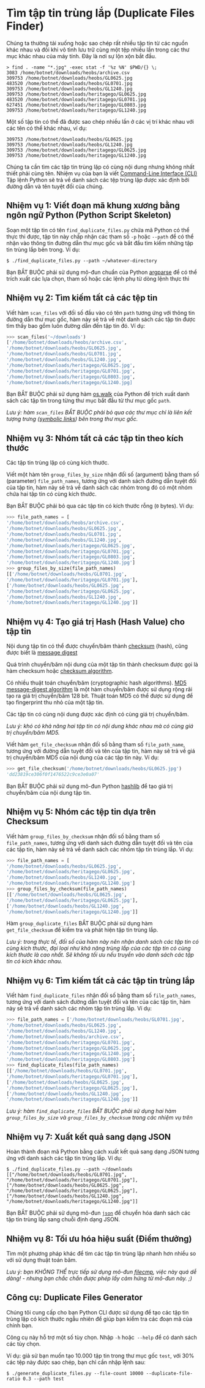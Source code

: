 # Tìm tập tin trùng lắp (Duplicate Files Finder)

Chúng ta thường tải xuống hoặc sao chép rất nhiều tập tin từ các nguồn khác nhau và đôi khi vô tình lưu trữ cùng một tệp nhiều lần trong các thư mục khác nhau của máy tính. Đây là nơi sự lộn xộn bắt đầu.

```text
> find . -name "*.jpg" -exec stat -f '%z %N' $PWD/{} \;
3083 /home/botnet/downloads/heobs/archive.csv
309753 /home/botnet/downloads/heobs/GL0625.jpg
483520 /home/botnet/downloads/heobs/GL0701.jpg
309753 /home/botnet/downloads/heobs/GL1240.jpg
309753 /home/botnet/downloads/heritagego/GL0625.jpg
483520 /home/botnet/downloads/heritagego/GL0701.jpg
627451 /home/botnet/downloads/heritagego/GL0803.jpg
309753 /home/botnet/downloads/heritagego/GL1240.jpg
```

Một số tập tin có thể đã được sao chép nhiều lần ở các vị trí khác nhau với các tên có thể khác nhau, ví dụ:

```text
309753 /home/botnet/downloads/heobs/GL0625.jpg
309753 /home/botnet/downloads/heobs/GL1240.jpg
309753 /home/botnet/downloads/heritagego/GL0625.jpg
309753 /home/botnet/downloads/heritagego/GL1240.jpg
```

Chúng ta cần tìm các tập tin trùng lặp có cùng nội dung nhưng không nhất thiết phải cùng tên. Nhiệm vụ của bạn là viết [Command-Line Interface (CLI)](https://en.wikipedia.org/wiki/Command-line_interface) Tập lệnh Python sẽ trả về danh sách các tệp trùng lặp được xác định bởi đường dẫn và tên tuyệt đối của chúng.

## Nhiệm vụ 1: Viết đoạn mã khung xương bằng ngôn ngữ Python (Python Script Skeleton)

Soạn một tập tin có tên `find_duplicate_files.py` chứa mã Python có thể thực thi được, tập tin này chấp nhận các tham số `-p` hoặc `--path` để có thể nhận vào thông tin đường dẫn thư mục gốc và bắt đầu tìm kiếm những tập tin trùng lắp bên trong. Ví dụ:

```shell
$ ./find_duplicate_files.py --path ~/whatever-directory
```

Bạn BẮT BUỘC phải sử dụng mô-đun chuẩn của Python [argparse](https://docs.python.org/3/library/argparse.html) để có thể trích xuất các lựa chọn, tham số hoặc các lệnh phụ từ dòng lệnh thực thi

## Nhiệm vụ 2: Tìm kiếm tất cả các tệp tin

Viết hàm `scan_files` với đối số đầu vào có tên `path` tương ứng với thông tin đường dẫn thư mục gốc, hàm này sẽ trả về một danh sách các tập tin được tìm thấy bao gồm luôn đường dẫn đến tập tin đó. Ví dụ:

```python
>>> scan_files('~/downloads')
['/home/botnet/downloads/heobs/archive.csv',
'/home/botnet/downloads/heobs/GL0625.jpg',
'/home/botnet/downloads/heobs/GL0701.jpg',
'/home/botnet/downloads/heobs/GL1240.jpg',
'/home/botnet/downloads/heritagego/GL0625.jpg',
'/home/botnet/downloads/heritagego/GL0701.jpg',
'/home/botnet/downloads/heritagego/GL0803.jpg',
'/home/botnet/downloads/heritagego/GL1240.jpg]
```

Bạn BẮT BUỘC phải sử dụng hàm [os.walk](https://docs.python.org/3/library/os.html#os.walk) của Python để trích xuất danh sách các tập tin trong từng thư mục bắt đầu từ thư mục gốc `path`.

_Lưu ý: hàm `scan_files` BẮT BUỘC phải bỏ qua các thư mục chỉ là liên kết tượng trưng ([symbolic links](https://en.wikipedia.org/wiki/Symbolic_link)) bên trong thư mục gốc._

## Nhiệm vụ 3: Nhóm tất cả các tập tin theo kích thước

Các tập tin trùng lặp có cùng kích thước.

Viết một hàm tên `group_files_by_size` nhận đối số (argument) bằng tham số (parameter) `file_path_names`, tương ứng với danh sách đường dẫn tuyệt đối của tập tin, hàm này sẽ trả về danh sách các nhóm trong đó có một nhóm chứa hai tập tin có cùng kích thước.

Bạn BẮT BUỘC phải bỏ qua các tập tin có kích thước rỗng (`0` bytes). Ví dụ:

```python
>>> file_path_names = [
'/home/botnet/downloads/heobs/archive.csv',
'/home/botnet/downloads/heobs/GL0625.jpg',
'/home/botnet/downloads/heobs/GL0701.jpg',
'/home/botnet/downloads/heobs/GL1240.jpg',
'/home/botnet/downloads/heritagego/GL0625.jpg',
'/home/botnet/downloads/heritagego/GL0701.jpg',
'/home/botnet/downloads/heritagego/GL0803.jpg',
'/home/botnet/downloads/heritagego/GL1240.jpg']
>>> group_files_by_size(file_path_names)
[['/home/botnet/downloads/heobs/GL0701.jpg',
'/home/botnet/downloads/heritagego/GL0701.jpg'],
['/home/botnet/downloads/heobs/GL0625.jpg',
'/home/botnet/downloads/heritagego/GL0625.jpg',
'/home/botnet/downloads/heobs/GL1240.jpg',
'/home/botnet/downloads/heritagego/GL1240.jpg']]
```

## Nhiệm vụ 4: Tạo giá trị Hash (Hash Value) cho tập tin

Nội dung tập tin có thể được chuyển/băm thành [checksum](https://en.wikipedia.org/wiki/Checksum) (hash), cũng được biết là [message digest](https://www.techopedia.com/definition/4024/message-digest)

Quá trình chuyển/băm nội dung của một tập tin thành checksum được gọi là hàm checksum hoặc [checksum algorithm](https://en.wikipedia.org/wiki/Cryptographic_hash_function).

Có nhiều thuật toán chuyển/băm (cryptographic hash algorithms). [MD5 message-digest algorithm](https://en.wikipedia.org/wiki/MD5) là một hàm chuyển/băm được sử dụng rộng rãi tạo ra giá trị chuyển/băm 128 bit. Thuật toán MD5 có thể được sử dụng để tạo fingerprint thu nhỏ của một tập tin.

Các tập tin có cùng nội dung được xác định có cùng giá trị chuyển/băm.

_Lưu ý: khó có khả năng hai tập tin có nội dung khác nhau mà có cùng giá trị chuyển/băm MD5._

Viết hàm `get_file_checksum` nhận đối số bằng tham số `file_path_name`, tương ứng với đường dẫn tuyệt đối và tên của tập tin, hàm này sẽ trả về giá trị chuyển/băm MD5 của nội dung của các tập tin này. Ví dụ:

```python
>>> get_file_checksum('/home/botnet/downloads/heobs/GL0625.jpg')
'dd23819ce306f0f1476522c9ce3e0a07'
```
Bạn BẮT BUỘC phải sử dụng mô-đun Python [hashlib](https://docs.python.org/3/library/hashlib.html) để tạo giá trị chuyển/băm của nội dung tập tin.

## Nhiệm vụ 5: Nhóm các tệp tin dựa trên Checksum 

Viết hàm `group_files_by_checksum` nhận đối số bằng tham số `file_path_names`, tương ứng với danh sách đường dẫn tuyệt đối và tên của các tập tin, hàm này sẽ trả về danh sách các nhóm tập tin trùng lắp. Ví dụ:

```python
>>> file_path_names = [
'/home/botnet/downloads/heobs/GL0625.jpg',
'/home/botnet/downloads/heritagego/GL0625.jpg',
'/home/botnet/downloads/heobs/GL1240.jpg',
'/home/botnet/downloads/heritagego/GL1240.jpg']
>>> group_files_by_checksum(file_path_names)
[['/home/botnet/downloads/heobs/GL0625.jpg',
'/home/botnet/downloads/heritagego/GL0625.jpg'],
['/home/botnet/downloads/heobs/GL1240.jpg',
'/home/botnet/downloads/heritagego/GL1240.jpg']]
```

Hàm `group_duplicate_files` BẮT BUỘC phải sử dụng hàm `get_file_checksum` để kiểm tra và phát hiện tập tin trùng lắp.

_Lưu ý: trong thực tế, đối số của hàm này nên nhận danh sách các tập tin có cùng kích thước, đại loại như khả năng trùng lắp của các tập tin có cùng kích thước là cao nhất. Sẽ không tối ưu nếu truyền vào danh sách các tập tin có kích khác nhau._

## Nhiệm vụ 6: Tìm kiếm tất cả các tập tin trùng lắp

Viết hàm `find_duplicate_files` nhận đối số bằng tham số `file_path_names`, tương ứng với danh sách đường dẫn tuyệt đối và tên của các tập tin, hàm này sẽ trả về danh sách các nhóm tập tin trùng lắp. Ví dụ:

```python
>>> file_path_names = ['/home/botnet/downloads/heobs/GL0701.jpg',
'/home/botnet/downloads/heobs/GL0625.jpg',
'/home/botnet/downloads/heobs/GL1240.jpg',
'/home/botnet/downloads/heobs/archive.csv',
'/home/botnet/downloads/heritagego/GL0701.jpg',
'/home/botnet/downloads/heritagego/GL0625.jpg',
'/home/botnet/downloads/heritagego/GL1240.jpg',
'/home/botnet/downloads/heritagego/GL0803.jpg']
>>> find_duplicate_files(file_path_names)
[['/home/botnet/downloads/heobs/GL0701.jpg',
'/home/botnet/downloads/heritagego/GL0701.jpg'],
['/home/botnet/downloads/heobs/GL0625.jpg',
'/home/botnet/downloads/heritagego/GL0625.jpg'],
['/home/botnet/downloads/heobs/GL1240.jpg',
'/home/botnet/downloads/heritagego/GL1240.jpg']]
```

_Lưu ý: hàm `find_duplicate_files` BẮT BUỘC phải sử dụng hai hàm `group_files_by_size` và `group_files_by_checksum` trong các nhiệm vụ trên_

## Nhiệm vụ 7: Xuất kết quả sang dạng JSON

Hoàn thành đoạn mã Python bằng cách xuất kết quả sang dạng JSON tương ứng với danh sách các tập tin trùng lắp. Ví dụ:

```shell
$ ./find_duplicate_files.py --path ~/downloads
[["/home/botnet/downloads/heobs/GL0701.jpg",
"/home/botnet/downloads/heritagego/GL0701.jpg"],
["/home/botnet/downloads/heobs/GL0625.jpg",
"/home/botnet/downloads/heritagego/GL0625.jpg"],
["/home/botnet/downloads/heobs/GL1240.jpg",
"/home/botnet/downloads/heritagego/GL1240.jpg"]]
```

Bạn BẮT BUỘC phải sử dụng mô-đun [`json`](https://docs.python.org/3/library/json.html) để chuyển hóa danh sách các tập tin trùng lắp sang chuỗi định dạng JSON.

## Nhiệm vụ 8: Tối ưu hóa hiệu suất (Điểm thưởng)

Tìm một phương pháp khác để tìm các tập tin trùng lặp nhanh hơn nhiều so với sử dụng thuật toán băm.

_Lưu ý: bạn KHÔNG THỂ trực tiếp sử dụng mô-đun [filecmp](https://docs.python.org/3/library/filecmp.html), việc này quá dễ dàng! - nhưng bạn chắc chắn được phép lấy cảm hứng từ mô-đun này. ;)_

## Công cụ: Duplicate Files Generator

Chúng tôi cung cấp cho bạn Python CLI được sử dụng để tạo các tập tin trùng lặp có kích thước ngẫu nhiên để giúp bạn kiểm tra các đoạn mã của chính bạn.

Công cụ này hỗ trợ một số tùy chọn. Nhập `-h` hoặc` --help` để có danh sách các tùy chọn.

Ví dụ: giả sử bạn muốn tạo 10.000 tập tin trong thư mục gốc `test`, với 30% các tệp này được sao chép, bạn chỉ cần nhập lệnh sau: 

```shell
$ ./generate_duplicate_files.py --file-count 10000 --duplicate-file-ratio 0.3 --path test
```
